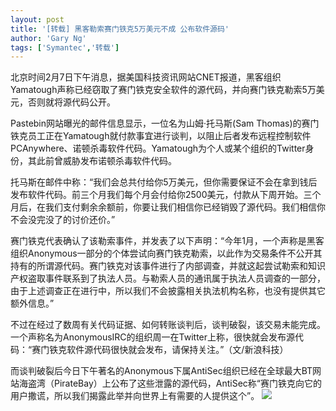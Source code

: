 ```yaml
---
layout: post
title: '[转载] 黑客勒索赛门铁克5万美元不成 公布软件源码'
author: 'Gary Ng'
tags: ['Symantec','转载']
---
```


  
北京时间2月7日下午消息，据美国科技资讯网站CNET报道，黑客组织Yamatough声称已经窃取了赛门铁克安全软件的源代码，并向赛门铁克勒索5万美元，否则就将源代码公开。
  
Pastebin网站曝光的邮件信息显示，一位名为山姆·托马斯(Sam
Thomas)的赛门铁克员工正在Yamatough就付款事宜进行谈判，以阻止后者发布远程控制软件PCAnywhere、诺顿杀毒软件代码。Yamatough为个人或某个组织的Twitter身份，其此前曾威胁发布诺顿杀毒软件代码。
  
托马斯在邮件中称：“我们会总共付给你5万美元，但你需要保证不会在拿到钱后发布软件代码。前三个月我们每个月会付给你2500美元，付款从下周开始。三个月后，在我们支付剩余余额前，你要让我们相信你已经销毁了源代码。我们相信你不会没完没了的讨价还价。”
  
赛门铁克代表确认了该勒索事件，并发表了以下声明：“今年1月，一个声称是黑客组织Anonymous一部分的个体尝试向赛门铁克勒索，以此作为交易条件不公开其持有的所谓源代码。赛门铁克对该事件进行了内部调查，并就这起尝试勒索和知识产权盗取事件联系到了执法人员。与勒索人员的通讯属于执法人员调查的一部分，由于上述调查正在进行中，所以我们不会披露相关执法机构名称，也没有提供其它额外信息。”
  
不过在经过了数周有关代码证据、如何转账谈判后，谈判破裂，该交易未能完成。一个声称名为AnonymousIRC的组织周一在Twitter上称，很快就会发布源代码：“赛门铁克软件源代码很快就会发布，请保持关注。”（文/新浪科技）
  
而谈判破裂后今日下午著名的Anonymous下属AntiSec组织已经在全球最大BT网站海盗湾（PirateBay）上公布了这些泄露的源代码，AntiSec称“赛门铁克向它的用户撒谎，所以我们揭露此举并向世界上有需要的人提供这个”。
[![](http://4.bp.blogspot.com/-BcV9CL3FAnE/TzO2E_pkdzI/AAAAAAAABL4/e-zKPRVxA6U/s1600/04D67D15DE156A9A0CC6EA27B89BFAF9.jpg)](http://4.bp.blogspot.com/-BcV9CL3FAnE/TzO2E_pkdzI/AAAAAAAABL4/e-zKPRVxA6U/s1600/04D67D15DE156A9A0CC6EA27B89BFAF9.jpg)
  

